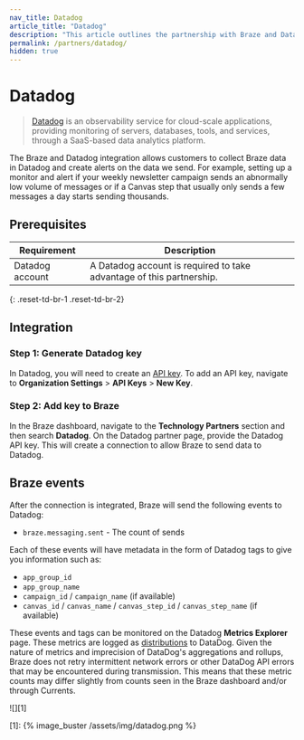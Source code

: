 ```yaml
---
nav_title: Datadog
article_title: "Datadog"
description: "This article outlines the partnership with Braze and DataDog, an observability service for cloud-scale applications, providing monitoring of servers, databases, tools, and services through a SaaS-based data analytics platform."
permalink: /partners/datadog/
hidden: true
---
```


# Datadog

> [Datadog](https://www.datadoghq.com/) is an observability service for cloud-scale applications, providing monitoring of servers, databases, tools, and services, through a SaaS-based data analytics platform.

The Braze and Datadog integration allows customers to collect Braze data in Datadog and create alerts on the data we send. For example, setting up a monitor and alert if your weekly newsletter campaign sends an abnormally low volume of messages or if a Canvas step that usually only sends a few messages a day starts sending thousands. 

## Prerequisites 

| Requirement | Description |
|---|---|
| Datadog account | A Datadog account is required to take advantage of this partnership. |
{: .reset-td-br-1 .reset-td-br-2}

## Integration

### Step 1: Generate Datadog key

In Datadog, you will need to create an [API key](https://docs.datadoghq.com/account_management/api-app-keys/#api-keys). To add an API key, navigate to **Organization Settings** > **API Keys** > **New Key**.

### Step 2: Add key to Braze

In the Braze dashboard, navigate to the **Technology Partners** section and then search **Datadog**. On the Datadog partner page, provide the Datadog API key. This will create a connection to allow Braze to send data to Datadog.

## Braze events

After the connection is integrated, Braze will send the following events to Datadog:

- `braze.messaging.sent` - The count of sends

Each of these events will have metadata in the form of Datadog tags to give you information such as:

- `app_group_id`
- `app_group_name`
- `campaign_id` / `campaign_name` (if available)
- `canvas_id` / `canvas_name` / `canvas_step_id` / `canvas_step_name` (if available)

These events and tags can be monitored on the Datadog **Metrics Explorer** page. These metrics are logged as [distributions](https://docs.datadoghq.com/metrics/distributions/) to DataDog. Given the nature of metrics and imprecision of DataDog's aggregations and rollups, Braze does not retry intermittent network errors or other DataDog API errors that may be encountered during transmission. This means that these metric counts may differ slightly from counts seen in the Braze dashboard and/or through Currents.

![][1]

[1]: {% image_buster /assets/img/datadog.png %}
